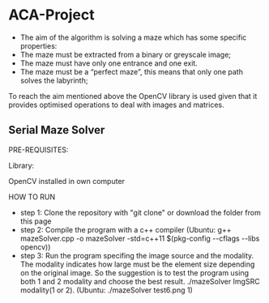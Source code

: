 # ACA-Project

 - The aim of the algorithm is solving a maze which has some specific properties:
 - The maze must be extracted from a binary or greyscale image;
 - The maze must have only one entrance and one exit.
 - The maze must be a “perfect maze”, this means that only one path solves the labyrinth;

To reach the aim mentioned above the OpenCV library is used given that it provides optimised operations to deal with images and matrices.


## Serial Maze Solver

 PRE-REQUISITES:

 Library:

 OpenCV installed in own computer

 HOW TO RUN

  - step 1: Clone the repository with "git clone" or download the folder from this page
  - step 2: Compile the program with a c++ compiler (Ubuntu: g++ mazeSolver.cpp -o mazeSolver -std=c++11 $(pkg-config --cflags --libs opencv))
  - step 3: Run the program specifing the image source and the modality. The modality indicates how large must be the element size depending on the original image. So  the suggestion is to test the program using both 1 and 2 modality and choose the best result. ./mazeSolver ImgSRC modality(1 or 2). (Ubuntu: ./mazeSolver test6.png  1)
